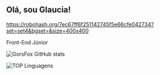 ## Olá, sou Glaucia! 

https://robohash.org/7ec67ff6f251142745f5e66cfe042734?set=set4&bgset=&size=400x400
<div>
 Front-End Júnior
 
 

 
![GorsFox GitHub stats](https://github-readme-stats.vercel.app/api?username=gorsfox&show_icons=true&theme=dracula)

![TOP Linguagens](https://github-readme-stats.vercel.app/api/top-langs/?username=gorsfox&layout=compact&theme=dracula)
  
  
